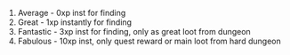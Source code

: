 1) Average - 0xp inst for finding
2) Great - 1xp instantly for finding
3) Fantastic - 3xp inst for finding, only as great loot from dungeon
4) Fabulous - 10xp inst, only quest reward or main loot from hard dungeon
